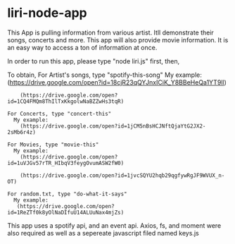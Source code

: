 # liri-node-app

This App is pulling information from various artist. Itll demonstrate their songs, concerts and more. This app will also provide movie information. It is an easy way to access a ton of information at once.

In order to run this app, please type "node liri.js" first, then,



To obtain,
    For Artist's songs, type "spotify-this-song"
      My example:
        (https://drive.google.com/open?id=18cjR23qQYJnxICiK_Y8BBeHeQa1YT9ll)

        (https://drive.google.com/open?id=1CQ4FMQm8ThIlTxKkgolwNaBZZwHs3tqR)

    For Concerts, type "concert-this"
      My example:
        (https://drive.google.com/open?id=1jCM5nBsHCJNftQjaYtG2JX2-2sMb6r4z)

    For Movies, type "movie-this"
      My example:
        (https://drive.google.com/open?id=1uVJGv57rTR_HIbqV3feygOvumASW2fW0)

        (https://drive.google.com/open?id=1jvcSQYU2hqb29qgfywRgJF9WVUX_n-OT)

    For random.txt, type "do-what-it-says"
      My example:
       (https://drive.google.com/open?id=1ReZTf0k8yOlNaDIfuU14ALUuNax4mjZs)


This app uses a spotify api, and an event api. Axios, fs, and moment were also required as well as a sepereate javascript filed named keys.js


